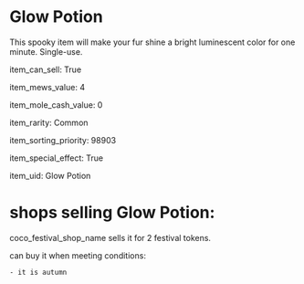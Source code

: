 # Glow Potion

This spooky item will make your fur shine a bright luminescent color for one minute. Single-use.

item_can_sell: True

item_mews_value: 4

item_mole_cash_value: 0

item_rarity: Common

item_sorting_priority: 98903

item_special_effect: True

item_uid: Glow Potion

# shops selling Glow Potion:

coco_festival_shop_name sells it for 2 festival tokens.

  can buy it when meeting conditions: 

    - it is autumn